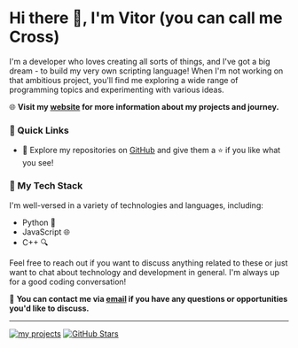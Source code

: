 # Hi there 👋, I'm Vitor (you can call me Cross)

I'm a developer who loves creating all sorts of things, and I've got a big dream - to build my very own scripting language! When I'm not working on that ambitious project, you'll find me exploring a wide range of programming topics and experimenting with various ideas.

🌐 **Visit my [website](https://cross-sniper.github.io/cross-sans) for more information about my projects and journey.**

### 🚀 Quick Links

- 🌟 Explore my repositories on [GitHub](https://github.com/cross-sniper) and give them a ⭐️ if you like what you see!

### 🔧 My Tech Stack

I'm well-versed in a variety of technologies and languages, including:

- Python 🐍
- JavaScript 🌐
- C++ 🔍

Feel free to reach out if you want to discuss anything related to these or just want to chat about technology and development in general. I'm always up for a good coding conversation!

💌 **You can contact me via [email](mailto:cts.contact.br@gmail.com) if you have any questions or opportunities you'd like to discuss.**

---

[![my projects](https://img.shields.io/github/projects/cross-sniper)](https://github.com/cross-sniper)
[![GitHub Stars](https://img.shields.io/github/stars/cross-sniper)](https://github.com/cross-sniper)
